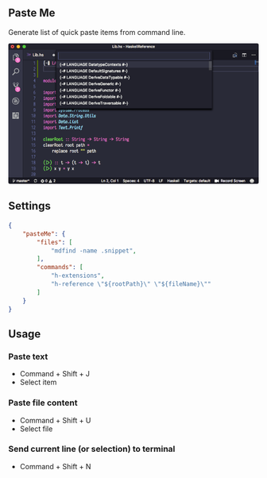 ## Paste Me

Generate list of quick paste items from command line.

![](https://github.com/wk-j/vscode-paste-me/raw/master/images/screen.png)

## Settings

```json
{
    "pasteMe": {
        "files": [
            "mdfind -name .snippet",
        ],
        "commands": [
            "h-extensions",
            "h-reference \"${rootPath}\" \"${fileName}\""
        ]
    }
}
```

##  Usage

### Paste text

- Command + Shift + J
- Select item

### Paste file content

- Command + Shift + U
- Select file

### Send current line (or selection) to terminal

- Command + Shift + N